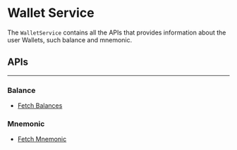 # Wallet Service

The `WalletService` contains all the APIs that provides information about the user Wallets, such  balance and mnemonic.

## APIs
---

### Balance
- [Fetch Balances](WalletService/FetchBalances.md)

### Mnemonic
- [Fetch Mnemonic](WalletService/FetchMnemonic.md)